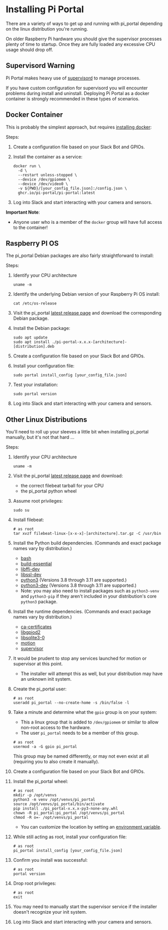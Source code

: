 # Installing Pi Portal

There are a variety of ways to get up and running with pi_portal depending on the linux distribution you're running.

On older Raspberry Pi hardware you should give the supervisor processes plenty of time to startup.  Once they are fully loaded any excessive CPU usage should drop off.

## Supervisord Warning

Pi Portal makes heavy use of [supervisord](http://supervisord.org/) to manage processes.

If you have custom configuration for supervisord you will encounter problems during install and uninstall.  Deploying Pi Portal as a docker container is strongly recommended in these types of scenarios.

## Docker Container

This is probably the simplest approach, but requires [installing docker](https://docs.docker.com/engine/install/raspberry-pi-os/):

Steps:
1. Create a configuration file based on your Slack Bot and GPIOs.
2. Install the container as a service:

   ```shell
   docker run \
     -d \
     --restart unless-stopped \
     --device /dev/gpiomem \
     --device /dev/video0 \
     -v ${PWD}/[your_config_file.json]:/config.json \
     ghcr.io/pi-portal/pi-portal:latest
   ```

3. Log into Slack and start interacting with your camera and sensors.

**Important Note**:
- Anyone user who is a member of the `docker` group will have full access to the container!

## Raspberry PI OS

The pi_portal Debian packages are also fairly straightforward to install:

Steps:
1. Identify your CPU architecture

   ```shell
   uname -m
   ```

2. Identify the underlying Debian version of your Raspberry Pi OS install:

   ```shell
   cat /etc/os-release
   ```

3. Visit the pi_portal [latest release page](https://github.com/PI-Portal/pi_portal/releases/latest) and download the corresponding Debian package.
4. Install the Debian package:

   ```shell
   sudo apt update
   sudo apt install ./pi-portal-x.x.x-[architecture]-[distribution].deb
   ```

5. Create a configuration file based on your Slack Bot and GPIOs.
6. Install your configuration file:

   ```shell
   sudo portal install_config [your_config_file.json]
   ```

7. Test your installation:

   ```shell
   sudo portal version
   ```

8. Log into Slack and start interacting with your camera and sensors.

## Other Linux Distributions

You'll need to roll up your sleeves a little bit when installing pi_portal manually, but it's not that hard ...

Steps:
1. Identify your CPU architecture

   ```shell
   uname -m
   ```

2. Visit the pi_portal [latest release page](https://github.com/PI-Portal/pi_portal/releases/latest) and download:
   - the correct filebeat tarball for your CPU
   - the pi_portal python wheel

3. Assume root privileges:

   ```shell
   sudo su
   ```

4. Install filebeat:

   ```shell
   # as root
   tar xvzf filebeat-linux-[x-x-x]-[architecture].tar.gz -C /usr/bin
   ```

5. Install the Python build dependencies. (Commands and exact package names vary by distribution.)
   - [bash](https://packages.ubuntu.com/jammy/bash)
   - [build-essential](https://packages.ubuntu.com/jammy/build-essential)
   - [libffi-dev](https://packages.ubuntu.com/jammy/libffi-dev)
   - [libssl-dev](https://packages.ubuntu.com/jammy/libssl-dev)
   - [python3](https://packages.ubuntu.com/jammy/python3-minimal) (Versions 3.8 through 3.11 are supported.)
   - [python3-dev](https://packages.ubuntu.com/jammy/python3-dev) (Versions 3.8 through 3.11 are supported.)
   - Note: you may also need to install packages such as `python3-venv` and `python3-pip` if they aren't included in your distribution's core `python3` package.
6. Install the runtime dependencies. (Commands and exact package names vary by distribution.)
   - [ca-certificates](https://packages.ubuntu.com/jammy/ca-certificates)
   - [libgpiod2](https://packages.ubuntu.com/jammy/libgpiod2)
   - [libsqlite3-0](https://packages.ubuntu.com/jammy/libsqlite3-0)
   - [motion](https://packages.ubuntu.com/jammy/motion)
   - [supervisor](https://packages.ubuntu.com/jammy/supervisor)
7. It would be prudent to stop any services launched for motion or supervisor at this point.  
   - The installer will attempt this as well, but your distribution may have an unknown init system.
8. Create the pi_portal user:

   ```shell
   # as root
   useradd pi_portal --no-create-home -s /bin/false -l
   ```

9. Take a minute and determine what the `gpio` group is on your system:
   - This a linux group that is added to `/dev/gpiomem` or similar to allow non-root access to the hardware.
   - The user `pi_portal` needs to be a member of this group.

   ```shell
   # as root
   usermod -a -G gpio pi_portal
   ```

   This group may be named differently, or may not even exist at all (requiring you to also create it manually).

10. Create a configuration file based on your Slack Bot and GPIOs.
11. Install the pi_portal wheel:

    ```shell
    # as root
    mkdir -p /opt/venvs
    python3 -m venv /opt/venvs/pi_portal 
    source /opt/venvs/pi_portal/bin/activate
    pip install ./pi_portal-x.x.x-py3-none-any.whl
    chown -R pi_portal:pi_portal /opt/venvs/pi_portal
    chmod -R o=- /opt/venvs/pi_portal
    ```

    - You can customize the location by setting an [environment variable](../pi_portal/config.py).
12. While still acting as root, install your configuration file:

    ```shell
    # as root
    pi_portal install_config [your_config_file.json]
    ```

13. Confirm you install was successful:

    ```shell
    # as root
    portal version
    ```

14. Drop root privileges:

    ```shell
    # as root
    exit
    ```

15. You may need to manually start the supervisor service if the installer doesn't recognize your init system.
16. Log into Slack and start interacting with your camera and sensors.
